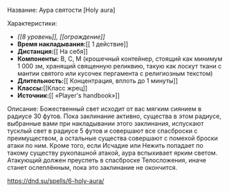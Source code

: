 Название: Аура святости \[Holy aura] 

Характеристики:
- *[[8 уровень]], [[ограждение]]*
- **Время накладывания:**[[ 1 действие]]
- **Дистанция:**[[ На себя]]
- **Компоненты:** В, С, М (крошечный контейнер, стоящий как минимум 1 000 зм, хранящий священную реликвию, такую как лоскут ткани с мантии святого или кусочек пергамента с религиозным текстом)
- **Длительность:**[[ Концентрация, вплоть до 1 минуты]]
- **Классы:**[[Класс  жрец]]
- **Источник:**[[ «Player's handbook»]]

Описание:
Божественный свет исходит от вас мягким сиянием в радиусе 30 футов. Пока заклинание активно, существа в этом радиусе, выбранные вами при накладывании этого заклинания, испускают тусклый свет в радиусе 5 футов и совершают все спасброски с преимуществом, а остальные существа совершают с помехой броски атаки по ним. Кроме того, если Исчадие или Нежить попадает по такому существу рукопашной атакой, аура вспыхивает ярким светом. Атакующий должен преуспеть в спасброске Телосложения, иначе станет ослеплённым, пока это заклинание не окончится.

https://dnd.su/spells/6-holy-aura/